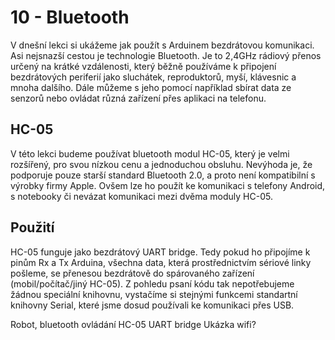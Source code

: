 # 10 - Bluetooth

V dnešní lekci si ukážeme jak použít s Arduinem bezdrátovou komunikaci. Asi nejsnazší cestou je technologie Bluetooth. Je to 2,4GHz rádiový přenos určený na krátké vzdálenosti, který běžně používáme k připojení bezdrátových periferií jako sluchátek, reproduktorů, myší, klávesnic a mnoha dalšího. Dále můžeme s jeho pomocí například sbírat data ze senzorů nebo ovládat různá zařízení přes aplikaci na telefonu.

## HC-05
V této lekci budeme používat bluetooth modul HC-05, který je velmi rozšířený, pro svou nízkou cenu a jednoduchou obsluhu. Nevýhoda je, že podporuje pouze starší standard Bluetooth 2.0, a proto není kompatibilní s výrobky firmy Apple. Ovšem lze ho použít ke komunikaci s telefony Android, s notebooky či nevázat komunikaci mezi dvěma moduly HC-05.

## Použití
HC-05 funguje jako bezdrátový UART bridge. Tedy pokud ho připojíme k pinům Rx a Tx Arduina, všechna data, která prostřednictvím sériové linky pošleme, se přenesou bezdrátově do spárovaného zařízení (mobil/počítač/jiný HC-05). Z pohledu psaní kódu tak nepotřebujeme žádnou speciální knihovnu, vystačíme si stejnými funkcemi standartní knihovny Serial, které jsme dosud používali ke komunikaci přes USB.


Robot, bluetooth ovládání HC-05 UART bridge
Ukázka wifi?

